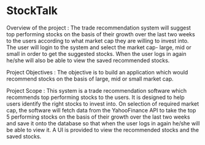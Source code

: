 # StockTalk

Overview of the project :
The trade recommendation system will suggest top performing stocks on the basis of their growth over the last two weeks to the users according to what market cap they are willing to invest into. The user will login to the system and select the market cap- large, mid or small in order to get the suggested stocks. When the user logs in again he/she will also be able to view the saved recommended stocks.

Project Objectives : 
The objective is to build an application which would recommend stocks on the basis of large, mid or small market cap.

Project Scope : 
This system is a trade recommendation software which recommends top performing stocks to the users. It is designed to help users identify the right stocks to invest into. On selection of required market cap, the software will fetch data from the YahooFinance API to take the top 5 performing stocks on the basis of their growth over the last two weeks and save it onto the database so that when the user logs in again he/she will be able to view it. A UI is provided to view the recommended stocks and the saved stocks.

